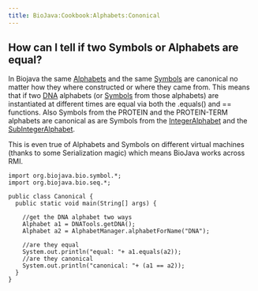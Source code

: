 ```yaml
---
title: BioJava:Cookbook:Alphabets:Cononical
---
```


How can I tell if two Symbols or Alphabets are equal?
-----------------------------------------------------

In Biojava the same
[Alphabets](http://www.biojava.org/docs/api14/org/biojava/bio/symbol/Alphabet.html)
and the same
[Symbols](http://www.biojava.org/docs/api14/org/biojava/bio/symbol/Symbol.html)
are canonical no matter how they where constructed or where they came
from. This means that if two [DNA](wp:DNA "wikilink") alphabets (or
[Symbols](http://www.biojava.org/docs/api14/org/biojava/bio/symbol/Symbol.html)
from those alphabets) are instantiated at different times are equal via
both the .equals() and == functions. Also Symbols from the PROTEIN and
the PROTEIN-TERM alphabets are canonical as are Symbols from the
[IntegerAlphabet](http://www.biojava.org/docs/api14/org/biojava/bio/symbol/IntegerAlphabet.html)
and the
[SubIntegerAlphabet](http://www.biojava.org/docs/api14/org/biojava/bio/symbol/SubIntegerAlphabet.html).

This is even true of Alphabets and Symbols on different virtual machines
(thanks to some Serialization magic) which means BioJava works across
RMI.

    import org.biojava.bio.symbol.*;
    import org.biojava.bio.seq.*;

    public class Canonical {
      public static void main(String[] args) {

        //get the DNA alphabet two ways
        Alphabet a1 = DNATools.getDNA();
        Alphabet a2 = AlphabetManager.alphabetForName("DNA");

        //are they equal
        System.out.println("equal: "+ a1.equals(a2));
        //are they canonical
        System.out.println("canonical: "+ (a1 == a2));
      }
    }
